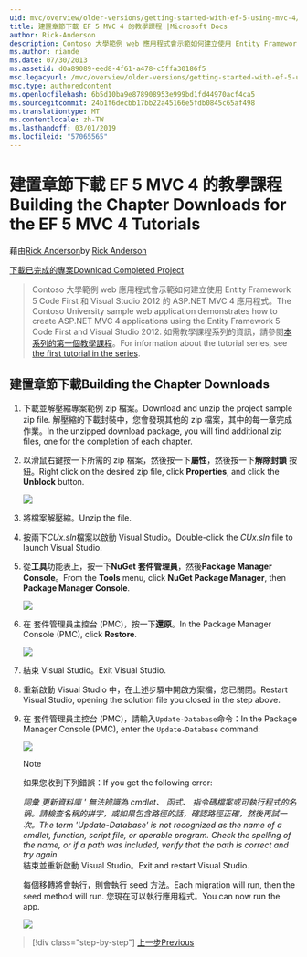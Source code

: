 ```yaml
---
uid: mvc/overview/older-versions/getting-started-with-ef-5-using-mvc-4/building-the-ef5-mvc4-chapter-downloads
title: 建置章節下載 EF 5 MVC 4 的教學課程 |Microsoft Docs
author: Rick-Anderson
description: Contoso 大學範例 web 應用程式會示範如何建立使用 Entity Framework 5 Code First 和 Visual Studio 的 ASP.NET MVC 4 應用程式...
ms.author: riande
ms.date: 07/30/2013
ms.assetid: d0a89089-eed8-4f61-a478-c5ffa30186f5
msc.legacyurl: /mvc/overview/older-versions/getting-started-with-ef-5-using-mvc-4/building-the-ef5-mvc4-chapter-downloads
msc.type: authoredcontent
ms.openlocfilehash: 6b5d10ba9e878908953e999bd1fd44970acf4ca5
ms.sourcegitcommit: 24b1f6decbb17bb22a45166e5fdb0845c65af498
ms.translationtype: MT
ms.contentlocale: zh-TW
ms.lasthandoff: 03/01/2019
ms.locfileid: "57065565"
---
```

<a name="building-the-chapter-downloads-for-the-ef-5-mvc-4-tutorials"></a><span data-ttu-id="12065-103">建置章節下載 EF 5 MVC 4 的教學課程</span><span class="sxs-lookup"><span data-stu-id="12065-103">Building the Chapter Downloads for the EF 5 MVC 4 Tutorials</span></span>
====================
<span data-ttu-id="12065-104">藉由[Rick Anderson]((https://twitter.com/RickAndMSFT))</span><span class="sxs-lookup"><span data-stu-id="12065-104">by [Rick Anderson]((https://twitter.com/RickAndMSFT))</span></span>

[<span data-ttu-id="12065-105">下載已完成的專案</span><span class="sxs-lookup"><span data-stu-id="12065-105">Download Completed Project</span></span>](http://code.msdn.microsoft.com/Getting-Started-with-dd0e2ed8)

> <span data-ttu-id="12065-106">Contoso 大學範例 web 應用程式會示範如何建立使用 Entity Framework 5 Code First 和 Visual Studio 2012 的 ASP.NET MVC 4 應用程式。</span><span class="sxs-lookup"><span data-stu-id="12065-106">The Contoso University sample web application demonstrates how to create ASP.NET MVC 4 applications using the Entity Framework 5 Code First and Visual Studio 2012.</span></span> <span data-ttu-id="12065-107">如需教學課程系列的資訊，請參閱[本系列的第一個教學課程](creating-an-entity-framework-data-model-for-an-asp-net-mvc-application.md)。</span><span class="sxs-lookup"><span data-stu-id="12065-107">For information about the tutorial series, see [the first tutorial in the series](creating-an-entity-framework-data-model-for-an-asp-net-mvc-application.md).</span></span>


## <a name="building-the-chapter-downloads"></a><span data-ttu-id="12065-108">建置章節下載</span><span class="sxs-lookup"><span data-stu-id="12065-108">Building the Chapter Downloads</span></span>

1. <span data-ttu-id="12065-109">下載並解壓縮專案範例 zip 檔案。</span><span class="sxs-lookup"><span data-stu-id="12065-109">Download and unzip the  project sample zip file.</span></span> <span data-ttu-id="12065-110">解壓縮的下載封裝中，您會發現其他的 zip 檔案，其中的每一章完成作業。</span><span class="sxs-lookup"><span data-stu-id="12065-110">In the unzipped download package, you will find additional zip files, one for the completion of each chapter.</span></span>
2. <span data-ttu-id="12065-111">以滑鼠右鍵按一下所需的 zip 檔案，然後按一下**屬性**，然後按一下**解除封鎖** 按鈕。</span><span class="sxs-lookup"><span data-stu-id="12065-111">Right click on the desired zip file, click **Properties**, and click the **Unblock** button.</span></span>  
  
    ![](building-the-ef5-mvc4-chapter-downloads/_static/image1.png)
3. <span data-ttu-id="12065-112">將檔案解壓縮。</span><span class="sxs-lookup"><span data-stu-id="12065-112">Unzip the file.</span></span>
4. <span data-ttu-id="12065-113">按兩下*CUx.sln*檔案以啟動 Visual Studio。</span><span class="sxs-lookup"><span data-stu-id="12065-113">Double-click the *CUx.sln* file to launch Visual Studio.</span></span>
5. <span data-ttu-id="12065-114">從**工具**功能表上，按一下**NuGet 套件管理員**，然後**Package Manager Console**。</span><span class="sxs-lookup"><span data-stu-id="12065-114">From the **Tools** menu, click **NuGet Package Manager**, then **Package Manager Console**.</span></span>  
  
    ![](building-the-ef5-mvc4-chapter-downloads/_static/image2.png)
6. <span data-ttu-id="12065-115">在 套件管理員主控台 (PMC)，按一下**還原**。</span><span class="sxs-lookup"><span data-stu-id="12065-115">In the Package Manager Console (PMC), click **Restore**.</span></span>  
  
    ![](building-the-ef5-mvc4-chapter-downloads/_static/image3.png)
7. <span data-ttu-id="12065-116">結束 Visual Studio。</span><span class="sxs-lookup"><span data-stu-id="12065-116">Exit Visual Studio.</span></span>
8. <span data-ttu-id="12065-117">重新啟動 Visual Studio 中，在上述步驟中開啟方案檔，您已關閉。</span><span class="sxs-lookup"><span data-stu-id="12065-117">Restart Visual Studio, opening the solution file you closed in the step above.</span></span>
9. <span data-ttu-id="12065-118">在 套件管理員主控台 (PMC)，請輸入`Update-Database`命令：</span><span class="sxs-lookup"><span data-stu-id="12065-118">In the Package Manager Console (PMC), enter the `Update-Database` command:</span></span>  
  
    ![](building-the-ef5-mvc4-chapter-downloads/_static/image4.png)  

    > [!NOTE]
    > <span data-ttu-id="12065-119">如果您收到下列錯誤：</span><span class="sxs-lookup"><span data-stu-id="12065-119">If you get the following error:</span></span>  
    >   
    >  <span data-ttu-id="12065-120">*詞彙 更新資料庫 ' 無法辨識為 cmdlet、 函式、 指令碼檔案或可執行程式的名稱。請檢查名稱的拼字，或如果包含路徑的話，確認路徑正確，然後再試一次。*</span><span class="sxs-lookup"><span data-stu-id="12065-120">*The term 'Update-Database' is not recognized as the name of a cmdlet, function, script file, or operable program. Check the spelling of the name, or if a path was included, verify that the path is correct and try again.*</span></span>  
    > <span data-ttu-id="12065-121">結束並重新啟動 Visual Studio。</span><span class="sxs-lookup"><span data-stu-id="12065-121">Exit and restart Visual Studio.</span></span>

    <span data-ttu-id="12065-122">每個移轉將會執行，則會執行 seed 方法。</span><span class="sxs-lookup"><span data-stu-id="12065-122">Each migration will run, then the seed method will run.</span></span> <span data-ttu-id="12065-123">您現在可以執行應用程式。</span><span class="sxs-lookup"><span data-stu-id="12065-123">You can now run the app.</span></span>

    ![](building-the-ef5-mvc4-chapter-downloads/_static/image5.png)

> [!div class="step-by-step"]
> [<span data-ttu-id="12065-124">上一步</span><span class="sxs-lookup"><span data-stu-id="12065-124">Previous</span></span>](advanced-entity-framework-scenarios-for-an-mvc-web-application.md)
